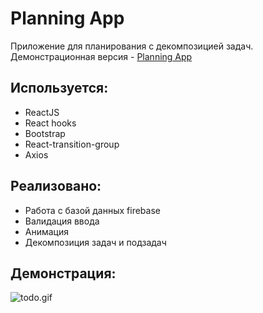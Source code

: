 # Planning App

Приложение для планирования с декомпозицией задач.  
Демонстрационная версия - [Planning App](https://planning-app-k.web.app/)

## Используется:

* ReactJS
* React hooks
* Bootstrap
* React-transition-group
* Axios

## Реализовано:

* Работа с базой данных firebase
* Валидация ввода 
* Анимация
* Декомпозиция задач и подзадач

## Демонстрация: 
![todo.gif](https://s8.gifyu.com/images/todo.gif)
